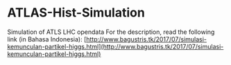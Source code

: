 # ATLAS-Hist-Simulation

Simulation of ATLS LHC opendata
For the description, read the following link (in Bahasa Indonesia):
[http://www.bagustris.tk/2017/07/simulasi-kemunculan-partikel-higgs.html](http://www.bagustris.tk/2017/07/simulasi-kemunculan-partikel-higgs.html)
